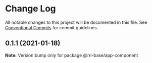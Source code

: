 # Change Log

All notable changes to this project will be documented in this file.
See [Conventional Commits](https://conventionalcommits.org) for commit guidelines.

## 0.1.1 (2021-01-18)

**Note:** Version bump only for package @rn-base/app-component

